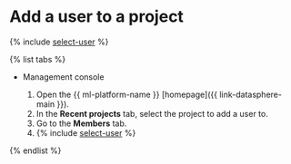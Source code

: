 # Add a user to a project

{% include [select-user](../../../_includes/datasphere/organization-users.md) %}

{% list tabs %}

- Management console

   1. Open the {{ ml-platform-name }} [homepage]({{ link-datasphere-main }}).
   1. In the **Recent projects** tab, select the project to add a user to.
   1. Go to the **Members** tab.
   1. {% include [select-user](../../../_includes/datasphere/select-from-list.md) %}

{% endlist %}